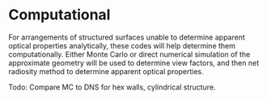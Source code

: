 # Computational

For arrangements of structured surfaces unable to determine apparent optical properties analytically, these codes will help determine them computationally.
Either Monte Carlo or direct numerical simulation of the approximate geometry will be used to determine view factors, and then net radiosity method to determine apparent optical properties.

Todo: Compare MC to DNS for hex walls, cylindrical structure.
